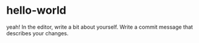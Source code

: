 # hello-world
yeah!
In the editor, write a bit about yourself.
Write a commit message that describes your changes.

